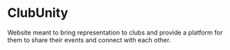 # ClubUnity
Website meant to bring representation to clubs and provide a platform for them to share their events and connect with each other.
